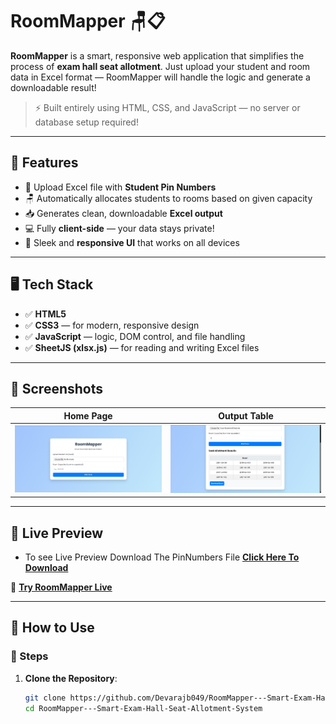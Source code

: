 # RoomMapper 🪑📋

**RoomMapper** is a smart, responsive web application that simplifies the process of **exam hall seat allotment**. Just upload your student and room data in Excel format — RoomMapper will handle the logic and generate a downloadable result!

> ⚡ Built entirely using HTML, CSS, and JavaScript — no server or database setup required!

---

## 🌟 Features

- 📁 Upload Excel file with **Student Pin Numbers**
- 🪑 Automatically allocates students to rooms based on given capacity
- 📥 Generates clean, downloadable **Excel output**
- 💻 Fully **client-side** — your data stays private!
- 🎨 Sleek and **responsive UI** that works on all devices

---

## 🖥️ Tech Stack

- ✅ **HTML5**  
- ✅ **CSS3** — for modern, responsive design  
- ✅ **JavaScript** — logic, DOM control, and file handling  
- ✅ **SheetJS (xlsx.js)** — for reading and writing Excel files  

---

## 📸 Screenshots

| Home Page | Output Table |
|-----------|--------------|
| ![Screenshot1](assets/Screenshot1.png) | ![Screenshot2](assets/Screenshot2.png) |

---

## 🚀 Live Preview
- To see Live Preview Download The PinNumbers File [**Click Here To Download**](https://tinyurl.com/ExcelFile-RoomMapper)

🔗 [**Try RoomMapper Live**](https://roommapper.netlify.app/)

---

## 📂 How to Use

### 🔧 Steps

1. **Clone the Repository**:

   ```bash
   git clone https://github.com/Devarajb049/RoomMapper---Smart-Exam-Hall-Seat-Allotment-System.git
   cd RoomMapper---Smart-Exam-Hall-Seat-Allotment-System
